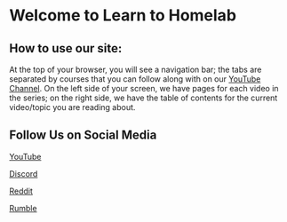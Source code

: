 # Welcome to Learn to Homelab

## How to use our site:
At the top of your browser, you will see a navigation bar; the tabs are separated by courses that you can follow along with on our [YouTube Channel](https://www.youtube.com/@LearntoHomelab). On the left side of your screen, we have pages for each video in the series; on the right side, we have the table of contents for the current video/topic you are reading about.

## Follow Us on Social Media

[YouTube](https://www.youtube.com/@learntohomelab)

[Discord](https://discord.gg/6MsHSJWZpH)

[Reddit](https://www.reddit.com/r/learntohomelab/)

[Rumble](https://rumble.com/c/c-7585051)
